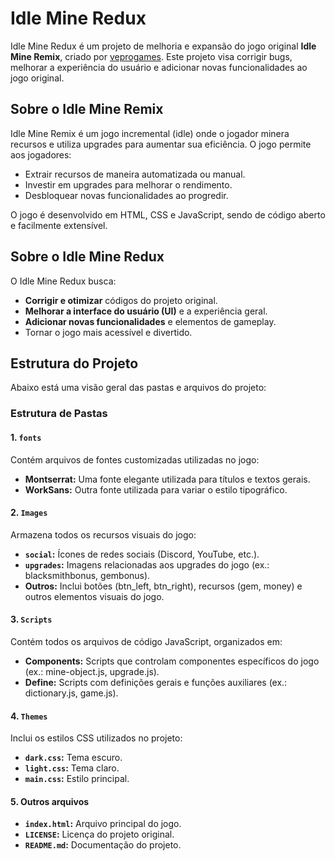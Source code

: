 # Idle Mine Redux

Idle Mine Redux é um projeto de melhoria e expansão do jogo original **Idle Mine Remix**, criado por [veprogames](https://github.com/veprogames/idle-mine-remix). Este projeto visa corrigir bugs, melhorar a experiência do usuário e adicionar novas funcionalidades ao jogo original.

## Sobre o Idle Mine Remix
Idle Mine Remix é um jogo incremental (idle) onde o jogador minera recursos e utiliza upgrades para aumentar sua eficiência. O jogo permite aos jogadores:
- Extrair recursos de maneira automatizada ou manual.
- Investir em upgrades para melhorar o rendimento.
- Desbloquear novas funcionalidades ao progredir.

O jogo é desenvolvido em HTML, CSS e JavaScript, sendo de código aberto e facilmente extensível.

## Sobre o Idle Mine Redux
O Idle Mine Redux busca:
- **Corrigir e otimizar** códigos do projeto original.
- **Melhorar a interface do usuário (UI)** e a experiência geral.
- **Adicionar novas funcionalidades** e elementos de gameplay.
- Tornar o jogo mais acessível e divertido.

## Estrutura do Projeto
Abaixo está uma visão geral das pastas e arquivos do projeto:

### Estrutura de Pastas

#### 1. `fonts`
Contém arquivos de fontes customizadas utilizadas no jogo:
- **Montserrat:** Uma fonte elegante utilizada para títulos e textos gerais.
- **WorkSans:** Outra fonte utilizada para variar o estilo tipográfico.

#### 2. `Images`
Armazena todos os recursos visuais do jogo:
- **`social`:** Ícones de redes sociais (Discord, YouTube, etc.).
- **`upgrades`:** Imagens relacionadas aos upgrades do jogo (ex.: blacksmithbonus, gembonus).
- **Outros:** Inclui botões (btn_left, btn_right), recursos (gem, money) e outros elementos visuais do jogo.

#### 3. `Scripts`
Contém todos os arquivos de código JavaScript, organizados em:
- **Components:** Scripts que controlam componentes específicos do jogo (ex.: mine-object.js, upgrade.js).
- **Define:** Scripts com definições gerais e funções auxiliares (ex.: dictionary.js, game.js).

#### 4. `Themes`
Inclui os estilos CSS utilizados no projeto:
- **`dark.css`:** Tema escuro.
- **`light.css`:** Tema claro.
- **`main.css`:** Estilo principal.

#### 5. Outros arquivos
- **`index.html`:** Arquivo principal do jogo.
- **`LICENSE`:** Licença do projeto original.
- **`README.md`:** Documentação do projeto.

